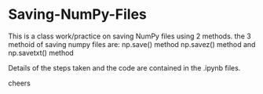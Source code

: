 # Saving-NumPy-Files
This is a class work/practice on saving NumPy files using 2 methods.
the 3 methoid of saving numpy files are:
np.save() method 
np.savez() method and
np.savetxt() method

Details of the steps taken and the code are contained in the .ipynb files.


cheers
